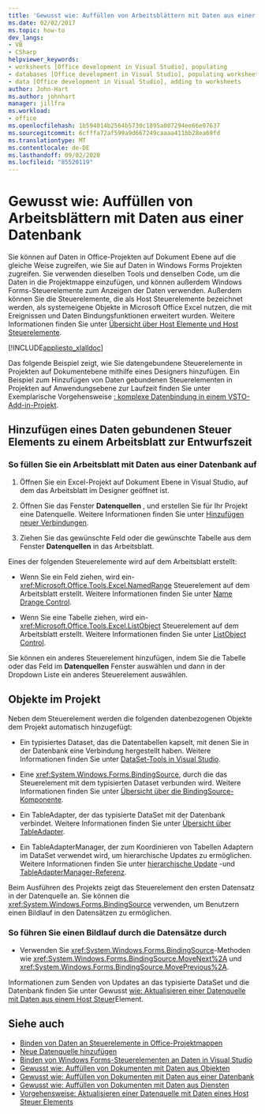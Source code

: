 ```yaml
---
title: 'Gewusst wie: Auffüllen von Arbeitsblättern mit Daten aus einer Datenbank'
ms.date: 02/02/2017
ms.topic: how-to
dev_langs:
- VB
- CSharp
helpviewer_keywords:
- worksheets [Office development in Visual Studio], populating
- databases [Office development in Visual Studio], populating worksheets
- data [Office development in Visual Studio], adding to worksheets
author: John-Hart
ms.author: johnhart
manager: jillfra
ms.workload:
- office
ms.openlocfilehash: 1b594014b2564b5730c1895a007294ee66e07637
ms.sourcegitcommit: 6cfffa72af599a9d667249caaaa411bb28ea69fd
ms.translationtype: MT
ms.contentlocale: de-DE
ms.lasthandoff: 09/02/2020
ms.locfileid: "85520119"
---
```

# <a name="how-to-populate-worksheets-with-data-from-a-database"></a>Gewusst wie: Auffüllen von Arbeitsblättern mit Daten aus einer Datenbank

Sie können auf Daten in Office-Projekten auf Dokument Ebene auf die gleiche Weise zugreifen, wie Sie auf Daten in Windows Forms Projekten zugreifen. Sie verwenden dieselben Tools und denselben Code, um die Daten in die Projektmappe einzufügen, und können außerdem Windows Forms-Steuerelemente zum Anzeigen der Daten verwenden. Außerdem können Sie die Steuerelemente, die als Host Steuerelemente bezeichnet werden, als systemeigene Objekte in Microsoft Office Excel nutzen, die mit Ereignissen und Daten Bindungsfunktionen erweitert wurden. Weitere Informationen finden Sie unter [Übersicht über Host Elemente und Host Steuerelemente](../vsto/host-items-and-host-controls-overview.md).

[!INCLUDE[appliesto_xlalldoc](../vsto/includes/appliesto-xlalldoc-md.md)]

Das folgende Beispiel zeigt, wie Sie datengebundene Steuerelemente in Projekten auf Dokumentebene mithilfe eines Designers hinzufügen. Ein Beispiel zum Hinzufügen von Daten gebundenen Steuerelementen in Projekten auf Anwendungsebene zur Laufzeit finden Sie unter Exemplarische Vorgehensweise [: komplexe Datenbindung in einem VSTO-Add-in-Projekt](../vsto/walkthrough-complex-data-binding-in-vsto-add-in-project.md).

## <a name="add-a-data-bound-control-to-a-worksheet-at-design-time"></a>Hinzufügen eines Daten gebundenen Steuer Elements zu einem Arbeitsblatt zur Entwurfszeit

### <a name="to-populate-a-worksheet-with-data-from-a-database"></a>So füllen Sie ein Arbeitsblatt mit Daten aus einer Datenbank auf

1. Öffnen Sie ein Excel-Projekt auf Dokument Ebene in Visual Studio, auf dem das Arbeitsblatt im Designer geöffnet ist.

2. Öffnen Sie das Fenster **Datenquellen** , und erstellen Sie für Ihr Projekt eine Datenquelle. Weitere Informationen finden Sie unter [Hinzufügen neuer Verbindungen](../data-tools/add-new-connections.md).

3. Ziehen Sie das gewünschte Feld oder die gewünschte Tabelle aus dem Fenster **Datenquellen** in das Arbeitsblatt.

Eines der folgenden Steuerelemente wird auf dem Arbeitsblatt erstellt:

- Wenn Sie ein Feld ziehen, wird ein- <xref:Microsoft.Office.Tools.Excel.NamedRange> Steuerelement auf dem Arbeitsblatt erstellt. Weitere Informationen finden Sie unter [Name Drange Control](../vsto/namedrange-control.md).

- Wenn Sie eine Tabelle ziehen, wird ein- <xref:Microsoft.Office.Tools.Excel.ListObject> Steuerelement auf dem Arbeitsblatt erstellt. Weitere Informationen finden Sie unter [ListObject Control](../vsto/listobject-control.md).

Sie können ein anderes Steuerelement hinzufügen, indem Sie die Tabelle oder das Feld im **Datenquellen** Fenster auswählen und dann in der Dropdown Liste ein anderes Steuerelement auswählen.

## <a name="objects-in-the-project"></a>Objekte im Projekt

Neben dem Steuerelement werden die folgenden datenbezogenen Objekte dem Projekt automatisch hinzugefügt:

- Ein typisiertes Dataset, das die Datentabellen kapselt, mit denen Sie in der Datenbank eine Verbindung hergestellt haben. Weitere Informationen finden Sie unter [DataSet-Tools in Visual Studio](../data-tools/dataset-tools-in-visual-studio.md).

- Eine <xref:System.Windows.Forms.BindingSource>, durch die das Steuerelement mit dem typisierten Dataset verbunden wird. Weitere Informationen finden Sie unter [Übersicht über die BindingSource-Komponente](/dotnet/framework/winforms/controls/bindingsource-component-overview).

- Ein TableAdapter, der das typisierte DataSet mit der Datenbank verbindet. Weitere Informationen finden Sie unter [Übersicht über TableAdapter](../data-tools/fill-datasets-by-using-tableadapters.md#tableadapter-overview).

- Ein TableAdapterManager, der zum Koordinieren von Tabellen Adaptern im DataSet verwendet wird, um hierarchische Updates zu ermöglichen. Weitere Informationen finden Sie unter [hierarchische Update](../data-tools/hierarchical-update.md) -und [TableAdapterManager-Referenz](../data-tools/fill-datasets-by-using-tableadapters.md#tableadaptermanager-reference).

Beim Ausführen des Projekts zeigt das Steuerelement den ersten Datensatz in der Datenquelle an. Sie können die <xref:System.Windows.Forms.BindingSource> verwenden, um Benutzern einen Bildlauf in den Datensätzen zu ermöglichen.

### <a name="to-scroll-through-the-records"></a>So führen Sie einen Bildlauf durch die Datensätze durch

- Verwenden Sie <xref:System.Windows.Forms.BindingSource>-Methoden wie <xref:System.Windows.Forms.BindingSource.MoveNext%2A> und <xref:System.Windows.Forms.BindingSource.MovePrevious%2A>.

Informationen zum Senden von Updates an das typisierte DataSet und die Datenbank finden Sie unter Gewusst [wie: Aktualisieren einer Datenquelle mit Daten aus einem Host Steuer](../vsto/how-to-update-a-data-source-with-data-from-a-host-control.md)Element.

## <a name="see-also"></a>Siehe auch

- [Binden von Daten an Steuerelemente in Office-Projektmappen](../vsto/binding-data-to-controls-in-office-solutions.md)
- [Neue Datenquelle hinzufügen](../data-tools/add-new-data-sources.md)
- [Binden von Windows Forms-Steuerelementen an Daten in Visual Studio](../data-tools/bind-windows-forms-controls-to-data-in-visual-studio.md)
- [Gewusst wie: Auffüllen von Dokumenten mit Daten aus Objekten](../vsto/how-to-populate-documents-with-data-from-objects.md)
- [Gewusst wie: Auffüllen von Dokumenten mit Daten aus einer Datenbank](../vsto/how-to-populate-documents-with-data-from-a-database.md)
- [Gewusst wie: Auffüllen von Dokumenten mit Daten aus Diensten](../vsto/how-to-populate-documents-with-data-from-services.md)
- [Vorgehensweise: Aktualisieren einer Datenquelle mit Daten eines Host Steuer Elements](../vsto/how-to-update-a-data-source-with-data-from-a-host-control.md)